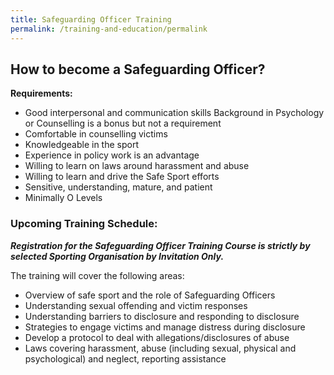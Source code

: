 ```yaml
---
title: Safeguarding Officer Training
permalink: /training-and-education/permalink
---
```

## How to become a Safeguarding Officer? 

**Requirements:**
* Good interpersonal and communication skills
Background in Psychology or Counselling is a bonus but not a requirement
* Comfortable in counselling victims
* Knowledgeable in the sport
* Experience in policy work is an advantage
* Willing to learn on laws around harassment and abuse
* Willing to learn and drive the Safe Sport efforts
* Sensitive, understanding, mature, and patient
* Minimally O Levels

### Upcoming Training Schedule:
***Registration for the Safeguarding Officer Training Course is strictly by selected Sporting Organisation by Invitation Only.***

The training will cover the following areas:
* Overview of safe sport and the role of Safeguarding Officers
* Understanding sexual offending and victim responses
* Understanding barriers to disclosure and responding to disclosure
* Strategies to engage victims and manage distress during disclosure
* Develop a protocol to deal with allegations/disclosures of abuse
* Laws covering harassment, abuse (including sexual, physical and psychological) and neglect, reporting assistance